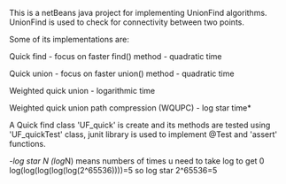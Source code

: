 This is a netBeans java project for implementing UnionFind algorithms.
UnionFind is used to check for connectivity between two points.

Some of its implementations are:

Quick find - focus on faster find() method - quadratic time

Quick union - focus on faster union() method - quadratic time

Weighted quick union - logarithmic time

Weighted quick union path compression (WQUPC) - log star time*

A Quick find class 'UF_quick' is create and its methods are tested using 'UF_quickTest' class,
junit library is used to implement @Test and 'assert' functions.

*-log star N (log*N) means numbers of times u need to take log to get 0 log(log(log(log(log(2^65536))))=5 so log star 2^65536=5

